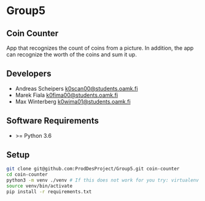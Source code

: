 # Group5
## Coin Counter
App that recognizes the count of coins from a picture.
In addition, the app can recognize the worth of the coins and sum it up.

## Developers
* Andreas Scheipers <k0scan00@students.oamk.fi>
* Marek Fiala <k0fima00@students.oamk.fi>
* Max Winterberg <k0wima01@students.oamk.fi>

## Software Requirements
* \>= Python 3.6

## Setup
```bash
git clone git@github.com:ProdDesProject/Group5.git coin-counter
cd coin-counter
python3 -m venv ./venv # If this does not work for you try: virtualenv venv -p python3.7
source venv/bin/activate
pip install -r requirements.txt
```
